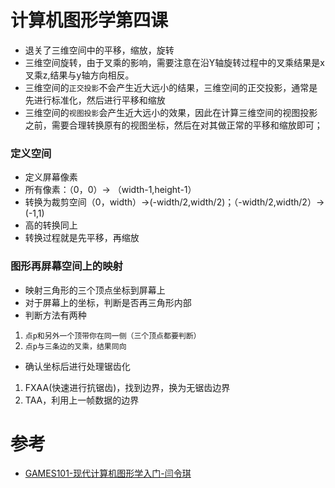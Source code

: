 # 计算机图形学第四课
- 退关了三维空间中的平移，缩放，旋转
- 三维空间旋转，由于叉乘的影响，需要注意在沿Y轴旋转过程中的叉乘结果是x叉乘z,结果与y轴方向相反。
- 三维空间的`正交投影`不会产生近大远小的结果，三维空间的正交投影，通常是先进行标准化，然后进行平移和缩放
- 三维空间的`视图投影`会产生近大远小的效果，因此在计算三维空间的视图投影之前，需要合理转换原有的视图坐标，然后在对其做正常的平移和缩放即可；

### 定义空间
- 定义屏幕像素
- 所有像素：（0，0）-> （width-1,height-1）
- 转换为裁剪空间（0，width）->(-width/2,width/2)；（-width/2,width/2）->(-1,1)
- 高的转换同上
- 转换过程就是先平移，再缩放
### 图形再屏幕空间上的映射
- 映射三角形的三个顶点坐标到屏幕上
- 对于屏幕上的坐标，判断是否再三角形内部
- 判断方法有两种
1. `点p和另外一个顶带你在同一侧（三个顶点都要判断）`
2. `点p与三条边的叉乘，结果同向`
- 确认坐标后进行处理锯齿化
1. FXAA(快速进行抗锯齿)，找到边界，换为无锯齿边界
2. TAA，利用上一帧数据的边界

# 参考
- [GAMES101-现代计算机图形学入门-闫令琪](https://www.bilibili.com/video/BV1X7411F744?p=5&spm_id_from=pageDriver)